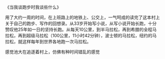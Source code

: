 《当我谈跑步时我谈些什么》

用了大约一周的时间，在上班路上的地铁上、公交上，一气呵成的读完了这本村上关于自己的跑步、写作的回想录。从33岁开始写小说，从写小说开始长跑，十分赞叹他25年如一日的坚持长跑。从每天10公里，到半马拉松，再到希腊的全程马拉松，再到超级马拉松（100公里，11小时42分钟），波士顿的马拉松，纽约的马拉松，就这样每年到世界各地跑一次马拉松。


感觉池大在追逐着村上，仿佛有种时间错乱的感觉